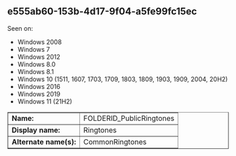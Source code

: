 ## e555ab60-153b-4d17-9f04-a5fe99fc15ec

Seen on:
* Windows 2008
* Windows 7
* Windows 2012
* Windows 8.0
* Windows 8.1
* Windows 10 (1511, 1607, 1703, 1709, 1803, 1809, 1903, 1909, 2004, 20H2)
* Windows 2016
* Windows 2019
* Windows 11 (21H2)

<table border="1" class="docutils">
  <tbody>
    <tr>
      <td><b>Name:</b></td>
      <td>FOLDERID_PublicRingtones</td>
    </tr>
    <tr>
      <td><b>Display name:</b></td>
      <td>Ringtones</td>
    </tr>
    <tr>
      <td><b>Alternate name(s):</b></td>
      <td>CommonRingtones</td>
    </tr>
  </tbody>
</table>

